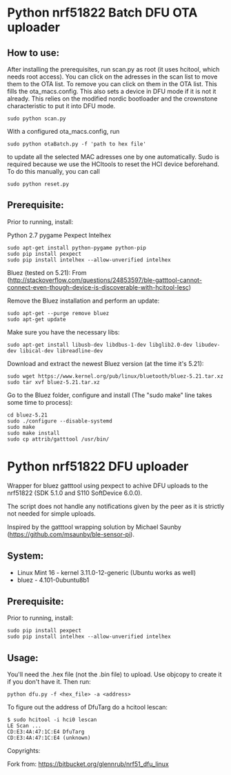 
Python nrf51822 Batch DFU OTA uploader
======================================

## How to use:

After installing the prerequisites, run scan.py as root (it uses hcitool, which needs root access). You can click on the adresses in the scan list
to move them to the OTA list. To remove you can click on them in the OTA list. This fills the ota_macs.config. This also sets a device in DFU mode if it is not it already.
This relies on the modified nordic bootloader and the crownstone characteristic to put it into DFU mode.

```
sudo python scan.py
```

With a configured ota_macs.config, run

```
sudo python otaBatch.py -f 'path to hex file'
```

to update all the selected MAC adresses one by one automatically. Sudo is required because we use the HCItools to reset the HCI device beforehand. To do this manually, you can call

```
sudo python reset.py
```

## Prerequisite:

Prior to running, install:

Python 2.7
pygame
Pexpect
Intelhex

```
sudo apt-get install python-pygame python-pip
sudo pip install pexpect
sudo pip install intelhex --allow-unverified intelhex
```

Bluez (tested on 5.21): 
From (http://stackoverflow.com/questions/24853597/ble-gatttool-cannot-connect-even-though-device-is-discoverable-with-hcitool-lesc)

Remove the Bluez installation and perform an update:

```
sudo apt-get --purge remove bluez
sudo apt-get update
```
Make sure you have the necessary libs:
```
sudo apt-get install libusb-dev libdbus-1-dev libglib2.0-dev libudev-dev libical-dev libreadline-dev
```

Download and extract the newest Bluez version (at the time it's 5.21):
```
sudo wget https://www.kernel.org/pub/linux/bluetooth/bluez-5.21.tar.xz
sudo tar xvf bluez-5.21.tar.xz
```
Go to the Bluez folder, configure and install (The "sudo make" line takes some time to process):

```
cd bluez-5.21
sudo ./configure --disable-systemd
sudo make
sudo make install
sudo cp attrib/gatttool /usr/bin/
```

Python nrf51822 DFU uploader
============================

Wrapper for bluez gatttool using pexpect to achive DFU 
uploads to the nrf51822 (SDK 5.1.0 and S110 SoftDevice 6.0.0). 

The script does not handle any notifications given by the 
peer as it is strictly not needed for simple uploads.

Inspired by the gatttool wrapping solution by Michael 
Saunby (https://github.com/msaunby/ble-sensor-pi).

## System:

* Linux Mint 16 - kernel 3.11.0-12-generic (Ubuntu works as well)
* bluez - 4.101-0ubuntu8b1

## Prerequisite:

Prior to running, install:
 
    sudo pip install pexpect
    sudo pip install intelhex --allow-unverified intelhex

## Usage:

You'll need the .hex file (not the .bin file) to upload. Use objcopy to create it if you don't have it. Then run:

    python dfu.py -f <hex_file> -a <address>

To figure out the address of DfuTarg do a hcitool lescan:

    $ sudo hcitool -i hci0 lescan
    LE Scan ... 
    CD:E3:4A:47:1C:E4 DfuTarg
    CD:E3:4A:47:1C:E4 (unknown)

Copyrights:

Fork from: https://bitbucket.org/glennrub/nrf51_dfu_linux


